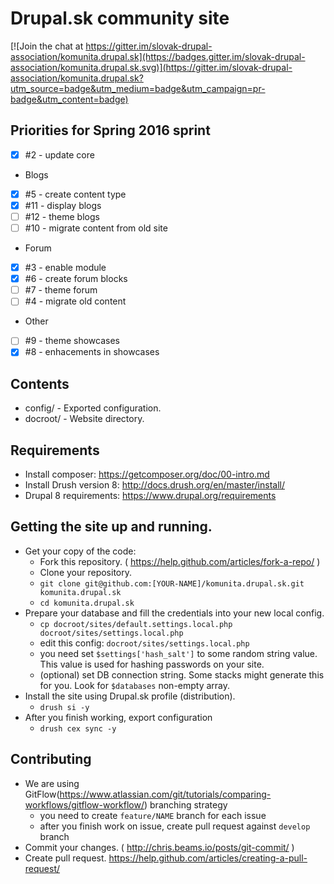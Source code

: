 # Drupal.sk community site

[![Join the chat at https://gitter.im/slovak-drupal-association/komunita.drupal.sk](https://badges.gitter.im/slovak-drupal-association/komunita.drupal.sk.svg)](https://gitter.im/slovak-drupal-association/komunita.drupal.sk?utm_source=badge&utm_medium=badge&utm_campaign=pr-badge&utm_content=badge)

## Priorities for Spring 2016 sprint
* [x] #2 - update core
* Blogs
 - [x] #5 - create content type
 - [x] #11 - display blogs
 - [ ] #12 - theme blogs
 - [ ] #10 - migrate content from old site
* Forum
 - [x] #3 - enable module
 - [x] #6 - create forum blocks
 - [ ] #7 - theme forum
 - [ ] #4 - migrate old content
* Other
 - [ ] #9 - theme showcases
 - [x] #8 - enhacements in showcases

## Contents
* config/ - Exported configuration.
* docroot/ - Website directory.

## Requirements
* Install composer: https://getcomposer.org/doc/00-intro.md
* Install Drush version 8: http://docs.drush.org/en/master/install/
* Drupal 8 requirements: https://www.drupal.org/requirements

## Getting the site up and running.
* Get your copy of the code:
  * Fork this repository. ( https://help.github.com/articles/fork-a-repo/ )
  * Clone your repository.
  * `git clone git@github.com:[YOUR-NAME]/komunita.drupal.sk.git komunita.drupal.sk`
  * `cd komunita.drupal.sk`
* Prepare your database and fill the credentials into your new local config.
  * `cp docroot/sites/default.settings.local.php docroot/sites/settings.local.php`
  * edit this config: `docroot/sites/settings.local.php`
  * you need set `$settings['hash_salt']` to some random string value. This value is used for hashing passwords on your site.
  * (optional) set DB connection string. Some stacks might generate this for you. Look for `$databases` non-empty array. 
* Install the site using Drupal.sk profile (distribution).
  * `drush si -y`
* After you finish working, export configuration
  * `drush cex sync -y`
  
## Contributing
* We are using GitFlow(https://www.atlassian.com/git/tutorials/comparing-workflows/gitflow-workflow/) branching strategy
  * you need to create ```feature/NAME``` branch for each issue
  * after you finish work on issue, create pull request against ```develop``` branch 
* Commit your changes. ( http://chris.beams.io/posts/git-commit/ )
* Create pull request. https://help.github.com/articles/creating-a-pull-request/
